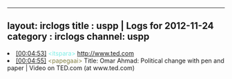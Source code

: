 
---
layout: irclogs
title : uspp | Logs for 2012-11-24
category : irclogs
channel: uspp
---
<li class="logitem"><a href="#00:04:53" name="00:04:53" class="time">[00:04:53]</a> <span class="person" style="color:#7deee6">&lt;itspara&gt;</span> <a href="http://www.ted.com/talks/omar_ahmad_political_change_with_pen_and_paper.html" target="_blank">http://www.ted.com</a> </li>
<li class="logitem"><a href="#00:04:55" name="00:04:55" class="time">[00:04:55]</a> <span class="person" style="color:#817e41">&lt;papegaai&gt;</span> Title: Omar Ahmad: Political change with pen and paper | Video on TED.com (at www.ted.com) </li>


